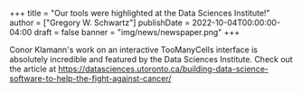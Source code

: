 +++
title = "Our tools were highlighted at the Data Sciences Institute!"
author = ["Gregory W. Schwartz"]
publishDate = 2022-10-04T00:00:00-04:00
draft = false
banner = "img/news/newspaper.png"
+++

Conor Klamann's work on an interactive TooManyCells interface is absolutely
incredible and featured by the Data Sciences Institute. Check out the article at
<https://datasciences.utoronto.ca/building-data-science-software-to-help-the-fight-against-cancer/>